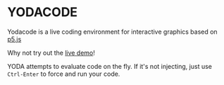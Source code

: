 # YODACODE
Yodacode is a live coding environment for interactive graphics based on [p5.js](http://p5js.org)

Why not try out the [live demo](http://sibley.xyz/yodacode)!

YODA attempts to evaluate code on the fly. If it's not injecting,
just use `Ctrl-Enter` to force and run your code.
